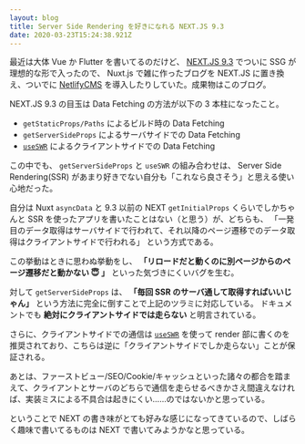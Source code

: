 ```yaml
---
layout: blog
title: Server Side Rendering を好きになれる NEXT.JS 9.3
date: 2020-03-23T15:24:38.921Z
---
```

最近は大体 Vue か Flutter を書いてるのだけど、 [NEXT.JS 9.3](https://nextjs.org/blog/next-9-3) でついに SSG が理想的な形で入ったので、 Nuxt.js で雑に作ったブログを NEXT.JS に置き換え、ついでに [NetlifyCMS](https://www.netlifycms.org/) を導入したりしていた。成果物はこのブログ。

NEXT.JS 9.3 の目玉は Data Fetching の方法が以下の 3 本柱になったこと。

- `getStaticProps/Paths` によるビルド時の Data Fetching
- `getServerSideProps` によるサーバサイドでの Data Fetching
- [`useSWR`](https://github.com/zeit/swr) によるクライアントサイドでの Data Fetching

この中でも、 `getServerSideProps` と `useSWR` の組み合わせは、 Server Side Rendering(SSR) があまり好きでない自分も「これなら良さそう」と思える使い心地だった。

自分は Nuxt `asyncData` と 9.3 以前の NEXT `getInitialProps` くらいでしかちゃんと SSR を使ったアプリを書いたことはない（と思う）が、どちらも、
「一発目のデータ取得はサーバサイドで行われて、それ以降のページ遷移でのデータ取得はクライアントサイドで行われる」
という方式である。

この挙動はときに思わぬ挙動をし、 **「リロードだと動くのに別ページからのページ遷移だと動かない :innocent: 」** といった気づきにくいバグを生む。

対して `getServerSideProps` は、 **「毎回 SSR のサーバ通して取得すればいいじゃん」** という方法に完全に倒すことで上記のツラミに対応している。
ドキュメントでも **絶対にクライアントサイドでは走らない** と明言されている。

さらに、クライアントサイドでの通信は [`useSWR`](https://github.com/zeit/swr) を使って render 部に書くのを推奨されており、こちらは逆に「クライアントサイドでしか走らない」ことが保証される。

あとは、ファーストビュー/SEO/Cookie/キャッシュといった諸々の都合を踏まえて、クライアントとサーバのどちらで通信を走らせるべきかさえ間違えなければ、実装ミスによる不具合は起きにくい……のではないかと思っている。

ということで NEXT の書き味がとても好みな感じになってきているので、しばらく趣味で書いてるものは NEXT で書いてみようかなと思っている。